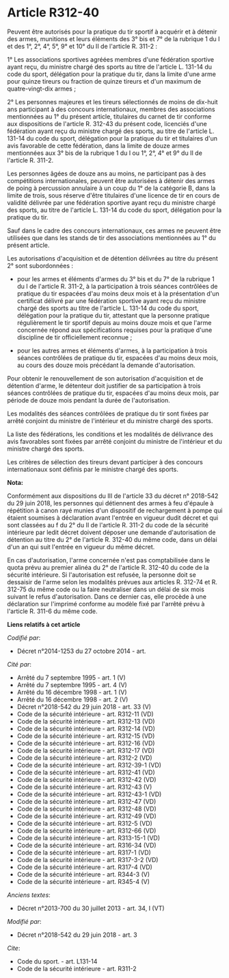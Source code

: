 # Article R312-40

Peuvent être autorisés pour la pratique du tir sportif à acquérir et à détenir des armes, munitions et leurs éléments des 3°
bis et 7° de la rubrique 1 du I et des 1°, 2°, 4°, 5°, 9° et 10° du II de l'article R. 311-2 : 

1° Les associations sportives agréées membres d'une fédération sportive ayant reçu, du ministre chargé des sports au titre de
l'article L. 131-14 du code du sport, délégation pour la pratique du tir, dans la limite d'une arme pour quinze tireurs ou
fraction de quinze tireurs et d'un maximum de quatre-vingt-dix armes ; 

2° Les personnes majeures et les tireurs sélectionnés de moins de dix-huit ans participant à des concours internationaux,
membres des associations mentionnées au 1° du présent article, titulaires du carnet de tir conforme aux dispositions de
l'article R. 312-43 du présent code, licenciés d'une fédération ayant reçu du ministre chargé des sports, au titre de
l'article L. 131-14 du code du sport, délégation pour la pratique du tir et titulaires d'un avis favorable de cette
fédération, dans la limite de douze armes mentionnées aux 3° bis de la rubrique 1 du I ou 1°, 2°, 4° et 9° du II de l'article
R. 311-2. 

Les personnes âgées de douze ans au moins, ne participant pas à des compétitions internationales, peuvent être autorisées à
détenir des armes de poing à percussion annulaire à un coup du 1° de la catégorie B, dans la limite de trois, sous réserve
d'être titulaires d'une licence de tir en cours de validité délivrée par une fédération sportive ayant reçu du ministre
chargé des sports, au titre de l'article L. 131-14 du code du sport, délégation pour la pratique du tir. 

Sauf dans le cadre des concours internationaux, ces armes ne peuvent être utilisées que dans les stands de tir des
associations mentionnées au 1° du présent article. 

Les autorisations d'acquisition et de détention délivrées au titre du présent 2° sont subordonnées :

- pour les armes et éléments d'armes du 3° bis et du 7° de la rubrique 1 du I de l'article R. 311-2, à la participation à
trois séances contrôlées de pratique du tir espacées d'au moins deux mois et à la présentation d'un certificat délivré par
une fédération sportive ayant reçu du ministre chargé des sports au titre de l'article L. 131-14 du code du sport, délégation
pour la pratique du tir, attestant que la personne pratique régulièrement le tir sportif depuis au moins douze mois et que
l'arme concernée répond aux spécifications requises pour la pratique d'une discipline de tir officiellement reconnue ;

- pour les autres armes et éléments d'armes, à la participation à trois séances contrôlées de pratique du tir, espacées d'au
moins deux mois, au cours des douze mois précédant la demande d'autorisation. 

Pour obtenir le renouvellement de son autorisation d'acquisition et de détention d'arme, le détenteur doit justifier de sa
participation à trois séances contrôlées de pratique du tir, espacées d'au moins deux mois, par période de douze mois pendant
la durée de l'autorisation. 

Les modalités des séances contrôlées de pratique du tir sont fixées par arrêté conjoint du ministre de l'intérieur et du
ministre chargé des sports. 

La liste des fédérations, les conditions et les modalités de délivrance des avis favorables sont fixées par arrêté conjoint
du ministre de l'intérieur et du ministre chargé des sports. 

Les critères de sélection des tireurs devant participer à des concours internationaux sont définis par le ministre chargé des
sports.

**Nota:**

Conformément aux dispositions du III de l'article 33 du décret n° 2018-542 du 29 juin 2018, les personnes qui détiennent des
armes à feu d'épaule à répétition à canon rayé munies d'un dispositif de rechargement à pompe qui étaient soumises à
déclaration avant l'entrée en vigueur dudit décret et qui sont classées au f du 2° du II de l'article R. 311-2 du code de la
sécurité intérieure par ledit décret doivent déposer une demande d'autorisation de détention au titre du 2° de l'article R.
312-40 du même code, dans un délai d'un an qui suit l'entrée en vigueur du même décret.

En cas d'autorisation, l'arme concernée n'est pas comptabilisée dans le quota prévu au premier alinéa du 2° de l'article R.
312-40 du code de la sécurité intérieure. Si l'autorisation est refusée, la personne doit se dessaisir de l'arme selon les
modalités prévues aux articles R. 312-74 et R. 312-75 du même code ou la faire neutraliser dans un délai de six mois suivant
le refus d'autorisation. Dans ce dernier cas, elle procède à une déclaration sur l'imprimé conforme au modèle fixé par
l'arrêté prévu à l'article R. 311-6 du même code.

**Liens relatifs à cet article**

_Codifié par_:

  - Décret n°2014-1253 du 27 octobre 2014 - art.

_Cité par_:

  - Arrêté du 7 septembre 1995 - art. 1 (V)
  - Arrêté du 7 septembre 1995 - art. 4 (V)
  - Arrêté du 16 décembre 1998 - art. 1 (V)
  - Arrêté du 16 décembre 1998 - art. 2 (V)
  - Décret n°2018-542 du 29 juin 2018 - art. 33 (V)
  - Code de la sécurité intérieure - art. R312-11 (VD)
  - Code de la sécurité intérieure - art. R312-13 (VD)
  - Code de la sécurité intérieure - art. R312-14 (VD)
  - Code de la sécurité intérieure - art. R312-15 (VD)
  - Code de la sécurité intérieure - art. R312-16 (VD)
  - Code de la sécurité intérieure - art. R312-17 (VD)
  - Code de la sécurité intérieure - art. R312-2 (VD)
  - Code de la sécurité intérieure - art. R312-39-1 (VD)
  - Code de la sécurité intérieure - art. R312-41 (VD)
  - Code de la sécurité intérieure - art. R312-42 (VD)
  - Code de la sécurité intérieure - art. R312-43 (V)
  - Code de la sécurité intérieure - art. R312-43-1 (VD)
  - Code de la sécurité intérieure - art. R312-47 (VD)
  - Code de la sécurité intérieure - art. R312-48 (VD)
  - Code de la sécurité intérieure - art. R312-49 (VD)
  - Code de la sécurité intérieure - art. R312-5 (VD)
  - Code de la sécurité intérieure - art. R312-66 (VD)
  - Code de la sécurité intérieure - art. R313-15-1 (VD)
  - Code de la sécurité intérieure - art. R316-34 (VD)
  - Code de la sécurité intérieure - art. R317-1 (VD)
  - Code de la sécurité intérieure - art. R317-3-2 (VD)
  - Code de la sécurité intérieure - art. R317-4 (VD)
  - Code de la sécurité intérieure - art. R344-3 (V)
  - Code de la sécurité intérieure - art. R345-4 (V)

_Anciens textes_:

  - Décret n°2013-700 du 30 juillet 2013 - art. 34, I (VT)

_Modifié par_:

  - Décret n°2018-542 du 29 juin 2018 - art. 3

_Cite_:

  - Code du sport. - art. L131-14
  - Code de la sécurité intérieure - art. R311-2
